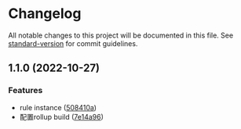 # Changelog

All notable changes to this project will be documented in this file. See [standard-version](https://github.com/conventional-changelog/standard-version) for commit guidelines.

## 1.1.0 (2022-10-27)


### Features

* rule instance ([508410a](https://github.com/branlice/js-rule-2/commit/508410a811e3f073a63585f703b73c802618130c))
* 配置rollup build ([7e14a96](https://github.com/branlice/js-rule-2/commit/7e14a96198dd7c04431cda53fa268030c02f5ec9))
